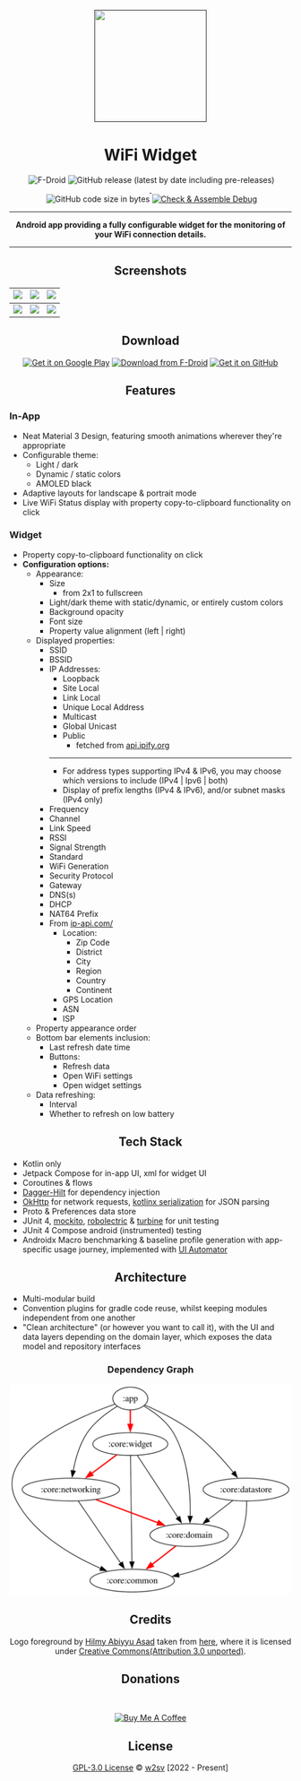 <p align="center">
  <a href=""><img width="200" height="200" src="https://github.com/w2sv/WiFi-Widget/blob/main/app/src/main/res/mipmap-xxxhdpi/logo_round.png" alt=""></a>
</p>
<h1 align="center">WiFi Widget</h1>

<p align="center">
  <img src="https://img.shields.io/endpoint?color=green&logo=google-play&logoColor=green&url=https%3A%2F%2Fplay.cuzi.workers.dev%2Fplay%3Fi%3Dcom.w2sv.wifiwidget%26l%3DPlay%2520Store%26m%3D%24version" alt=""/>
  <img alt="F-Droid" src="https://img.shields.io/f-droid/v/com.w2sv.wifiwidget">
  <img alt="GitHub release (latest by date including pre-releases)" src="https://img.shields.io/github/v/release/w2sv/WiFi-Widget?include_prereleases"/>

  <br>

  <a href="https://github.com/w2sv/WiFi-Widget/releases">
    <img src="https://img.shields.io/github/downloads/w2sv/WiFi-Widget/total?label=Downloads&logo=github" alt=""/>
  </a>
  <img src="https://img.shields.io/endpoint?color=green&logo=google-play&logoColor=green&url=https%3A%2F%2Fplay.cuzi.workers.dev%2Fplay%3Fi%3Dcom.w2sv.wifiwidget%26l%3DDownloads%26m%3D%24totalinstalls" alt=""/>

  <br>

  <img src="https://img.shields.io/github/license/w2sv/WiFi-Widget" alt="">
  <img alt="GitHub code size in bytes" src="https://img.shields.io/github/languages/code-size/w2sv/WiFi-Widget">
  <a href="https://github.com/w2sv/WiFi-Widget/actions/workflows/workflow.yaml"><img alt="Check & Assemble Debug" src="https://github.com/w2sv/WiFi-Widget/actions/workflows/workflow.yaml/badge.svg"></a>

</p>

------

<p align="center">
<b>Android app providing a fully configurable widget for the monitoring of your WiFi connection details.</b>
</p>

------

<h2 align="center">Screenshots</h2>

| ![](https://github.com/w2sv/WiFi-Widget/blob/main/app/src/main/play/listings/en-US/graphics/phone-screenshots/1.jpg) | ![](https://github.com/w2sv/WiFi-Widget/blob/main/app/src/main/play/listings/en-US/graphics/phone-screenshots/2.jpg) | ![](https://github.com/w2sv/WiFi-Widget/blob/main/app/src/main/play/listings/en-US/graphics/phone-screenshots/3.jpg) |
|----------------------------------------------------------------------------------------------------------------------|----------------------------------------------------------------------------------------------------------------------|----------------------------------------------------------------------------------------------------------------------|
| ![](https://github.com/w2sv/WiFi-Widget/blob/main/app/src/main/play/listings/en-US/graphics/phone-screenshots/4.jpg) | ![](https://github.com/w2sv/WiFi-Widget/blob/main/app/src/main/play/listings/en-US/graphics/phone-screenshots/5.jpg) | ![](https://github.com/w2sv/WiFi-Widget/blob/main/app/src/main/play/listings/en-US/graphics/phone-screenshots/6.jpg) |

<h2 align="center">Download</h2>

<p align="center">
<a href="https://play.google.com/store/apps/details?id=com.w2sv.wifiwidget"><img alt="Get it on Google Play" src="https://play.google.com/intl/en_us/badges/images/generic/en_badge_web_generic.png" height="80"/></a>
<a href="https://f-droid.org/packages/com.w2sv.wifiwidget/"><img alt="Download from F-Droid" src="https://fdroid.gitlab.io/artwork/badge/get-it-on.png" height="80"/></a>
<a href="https://github.com/w2sv/WiFi-Widget/releases/latest"><img alt="Get it on GitHub" src="https://github.com/machiav3lli/oandbackupx/blob/034b226cea5c1b30eb4f6a6f313e4dadcbb0ece4/badge_github.png" height="80"/></a>
</p>

<h2 align="center">Features</h2>

### In-App

- Neat Material 3 Design, featuring smooth animations wherever they're appropriate
- Configurable theme:
    - Light / dark
    - Dynamic / static colors
    - AMOLED black
- Adaptive layouts for landscape & portrait mode
- Live WiFi Status display with property copy-to-clipboard functionality on click

### Widget
- Property copy-to-clipboard functionality on click
- **Configuration options:**
    - Appearance:
        - Size
          - from 2x1 to fullscreen
        - Light/dark theme with static/dynamic, or entirely custom colors
        - Background opacity
        - Font size
        - Property value alignment (left | right)
    - Displayed properties:
        - SSID
        - BSSID
        - IP Addresses:
            - Loopback
            - Site Local
            - Link Local
            - Unique Local Address
            - Multicast
            - Global Unicast
            - Public
                - fetched from [api.ipify.org](https://api.ipify.org)
            ---
            - For address types supporting IPv4 & IPv6, you may choose which versions to include (IPv4 | Ipv6 | both)
            - Display of prefix lengths (IPv4 & IPv6), and/or subnet masks (IPv4 only)
        - Frequency
        - Channel
        - Link Speed
        - RSSI
        - Signal Strength
        - Standard
        - WiFi Generation
        - Security Protocol
        - Gateway
        - DNS(s)
        - DHCP
        - NAT64 Prefix
        - From [ip-api.com/](https://ip-api.com/)
            - Location:
                - Zip Code
                - District
                - City
                - Region
                - Country
                - Continent
            - GPS Location
            - ASN
            - ISP
    - Property appearance order
    - Bottom bar elements inclusion:
        - Last refresh date time
        - Buttons:
            - Refresh data
            - Open WiFi settings
            - Open widget settings
    - Data refreshing:
        - Interval
        - Whether to refresh on low battery

<h2 align="center">Tech Stack</h2>

- Kotlin only
- Jetpack Compose for in-app UI, xml for widget UI
- Coroutines & flows
- [Dagger-Hilt](https://dagger.dev/hilt/) for dependency injection
- [OkHttp](https://square.github.io/okhttp/) for network requests, [kotlinx serialization](https://github.com/Kotlin/kotlinx.serialization) for JSON parsing
- Proto & Preferences data store
- JUnit 4, [mockito](https://github.com/mockito/mockito), [robolectric](https://robolectric.org/) & [turbine](https://github.com/cashapp/turbine) for unit testing
- JUnit 4 Compose android (instrumented) testing
- Androidx Macro benchmarking & baseline profile generation with app-specific usage journey, implemented with [UI Automator](https://developer.android.com/training/testing/other-components/ui-automator)

<h2 align="center">Architecture</h2>

- Multi-modular build
- Convention plugins for gradle code reuse, whilst keeping modules independent from one another
- "Clean architecture" (or however you want to call it), with the UI and data layers depending on the domain layer, which exposes the data model and repository interfaces

<h3 align="center">Dependency Graph</h2>
<p align="center">
<img src="docs/graphs/dependency_graph.svg" alt=""/>
</p>

<h2 align="center">Credits</h2>

<p align="center">
Logo foreground by <a href="https://freeicons.io/profile/75801">Hilmy Abiyyu Asad</a> taken
from <a href="https://freeicons.io/computer-devices-3/router-wifi-internet-hotspot-icon-487667#">here</a>,
where it is licensed
under <a href="https://creativecommons.org/licenses/by/3.0/">Creative Commons(Attribution 3.0 unported)</a>.
</p>

<h2 align="center">Donations</h2>
<br>
<p align="center">
<a href="https://www.buymeacoffee.com/w2sv" target="_blank"><img src="https://www.buymeacoffee.com/assets/img/custom_images/orange_img.png" alt="Buy Me A Coffee" style="height: 41px !important;width: 174px !important" ></a>
</p>

<h2 align="center">License</h2>

<p align="center">
<a href="https://github.com/w2sv/WiFi-Widget/blob/main/LICENSE">GPL-3.0 License</a> © <a href="https://github.com/w2sv">w2sv</a> [2022 - Present]
</p>
